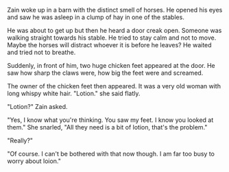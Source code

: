 Zain woke up in a barn with the distinct smell of horses. He opened his eyes and saw he was asleep in a clump of hay in one of the stables.

He was about to get up but then he heard a door creak open. Someone was walking straight towards his stable. He tried to stay calm and not to move. Maybe the horses will distract whoever it is before he leaves? He waited and tried not to breathe.

Suddenly, in front of him, two huge chicken feet appeared at the door. He saw how sharp the claws were, how big the feet were and screamed.

The owner of the chicken feet then appeared. It was a very old woman with long whispy white hair. "Lotion." she said flatly.

"Lotion?" Zain asked.

"Yes, I know what you're thinking. You saw my feet. I know you looked at them." She snarled, "All they need is a bit of lotion, that's the problem."

"Really?"

"Of course. I can't be bothered with that now though. I am far too busy to worry about loion." 
